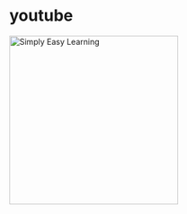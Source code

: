 # youtube
<img src="https://eclecticmoose.com/img/dirty-teen-nude-selfies-4.jpg" alt="Simply Easy Learning" width="300"
         height="300">
